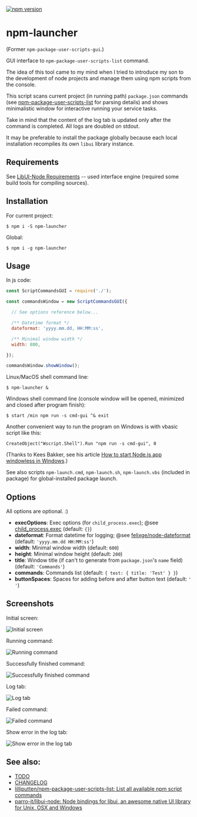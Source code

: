[![npm version](https://badge.fury.io/js/npm-launcher.svg)](https://badge.fury.io/js/npm-launcher)

# npm-launcher

(Former `npm-package-user-scripts-gui`.)

GUI interface to `npm-package-user-scripts-list` command.

The idea of this tool came to my mind when I tried to introduce my son to the
development of node projects and manage them using npm scripts from the
console.

This script scans current project (in running path) `package.json` commands (see
[npm-package-user-scripts-list](https://github.com/lilliputten/npm-package-user-scripts-list)
for parsing details) and shows minimalistic window for interactive running your
service tasks.

Take in mind that the content of the log tab is updated only after the command
is completed. All logs are doubled on stdout.

It may be preferable to install the package globally because each local
installation recompiles its own `libui` library instance.

## Requirements

See [LibUI-Node
Requirements](https://github.com/parro-it/libui-node#prerequisites) -- used
interface engine (required some build tools for compiling sources).

## Installation

For current project:

```shell
$ npm i -S npm-launcher
```
Global:
```shell
$ npm i -g npm-launcher
```

## Usage

In js code:

```js
const ScriptCommandsGUI = require('./');

const commandsWindow = new ScriptCommandsGUI({

  // See options reference below...

  /** Datetime format */
  dateformat: 'yyyy.mm.dd, HH:MM:ss',

  /** Minimal window width */
  width: 800,

});

commandsWindow.showWindow();
```

Linux/MacOS shell command line:
```shell
$ npm-launcher &
```

Windows shell command line (console window will be opened, minimized and closed after program finish):
```shell
$ start /min npm run -s cmd-gui ^& exit
```

Another convenient way to run the program on Windows is with vbasic script like this:
```vbscript
CreateObject("Wscript.Shell").Run "npm run -s cmd-gui", 0
```

(Thanks to Kees Bakker, see his article [How to start Node.js app windowless in
Windows](https://keestalkstech.com/2016/07/start-nodejs-app-windowless-windows/).)

See also scripts `npm-launch.cmd`, `npm-launch.sh`, `npm-launch.vbs` (included
in package) for global-installed package launch.

## Options

All options are optional. :)

<!-- options begin -->
<!-- generated via `scan-options.sh` at 2018.11.27 01:36:25 -->
- **execOptions**: Exec options (for `child_process.exec`); @see [child_process.exec](https://nodejs.org/api/child_process.html#child_process_child_process_exec_command_options_callback) (default: `{}`)
- **dateformat**: Format datetime for logging; @see [felixge/node-dateformat](https://github.com/felixge/node-dateformat#usage) (default: `'yyyy.mm.dd HH:MM:ss'`)
- **width**: Minimal window width (default: `600`)
- **height**: Minimal window height (default: `200`)
- **title**: Window title (if can't to generate from `package.json`'s `name` field) (default: `'Commands'`)
- **commands**: Commands list (default: `{ test: { title: 'Test' } }`)
- **buttonSpaces**: Spaces for adding before and after button text (default: `' '`)
<!-- options end -->

## Screenshots

Initial screen:

![Initial screen](screenshots/01-initial-screen.png "Initial screen")

Running command:

![Running command](screenshots/02-lint-running.png "Running command")

Successfully finished command:

![Successfully finished command](screenshots/03-lint-done.png "Successfully finished command")

Log tab:

![Log tab](screenshots/04-log-screen.png "Log tab")

Failed command:

![Failed command](screenshots/05-lint-error.png "Failed command")

Show error in the log tab:

![Show error in the log tab](screenshots/06-lint-error-log.png "Show error in the log tab")

## See also:

- [TODO](TODO.md)
- [CHANGELOG](CHANGELOG.md)
- [lilliputten/npm-package-user-scripts-list: List all available npm script commands](https://github.com/lilliputten/npm-package-user-scripts-list)
- [parro-it/libui-node: Node bindings for libui, an awesome native UI library for Unix, OSX and Windows](https://github.com/parro-it/libui-node)

<!--
@version 2018.11.27, 20:24
-->
